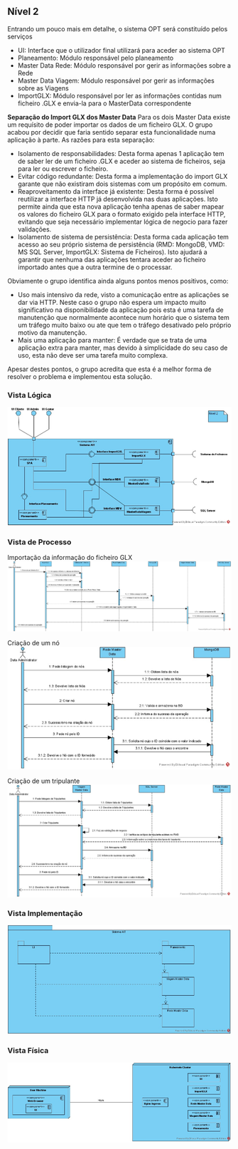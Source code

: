 ## Nível 2
Entrando um pouco mais em detalhe, o sistema OPT será constituído pelos serviços  
- UI: Interface que o utilizador final utilizará para aceder ao sistema OPT
- Planeamento: Módulo responsável pelo planeamento
- Master Data Rede: Módulo responsável por gerir as informações sobre a Rede
- Master Data Viagem: Módulo responsável por gerir as informações sobre as Viagens
- ImportGLX: Módulo responsável por ler as informações contidas num ficheiro .GLX e envia-la para o MasterData correspondente

**Separação do Import GLX dos Master Data**
Para os dois Master Data existe um requísito de poder importar os dados de um ficheiro GLX. O grupo acabou por decidir que faria sentido separar esta funcionalidade numa aplicação à parte. As razões para esta separação:
- Isolamento de responsabilidades: Desta forma apenas 1 aplicação tem de saber ler de um ficheiro .GLX e aceder ao sistema de ficheiros, seja para ler ou escrever o ficheiro.
- Evitar código redundante: Desta forma a implementação do import GLX garante que não existiram dois sistemas com um propósito em comum.
- Reaproveitamento da interface já existente: Desta forma é possível reutilizar a interface HTTP já desenvolvida nas duas aplicações. Isto permite ainda que esta nova aplicação tenha apenas de saber mapear os valores do ficheiro GLX para o formato exigido pela interface HTTP, evitando que seja necessário implementar lógica de negocio para fazer validações.
- Isolamento de sistema de persistência: Desta forma cada aplicação tem acesso ao seu próprio sistema de persistência (RMD: MongoDB, VMD: MS SQL Server, ImportGLX: Sistema de Ficheiros). Isto ajudará a garantir que nenhuma das aplicações tentara aceder ao ficheiro importado antes que a outra termine de o processar.

Obviamente o grupo identifica ainda alguns pontos menos positivos, como:
- Uso mais intensivo da rede, visto a comunicação entre as aplicações se dar via HTTP. Neste caso o grupo não espera um impacto muito significativo na disponibilidade da aplicação pois esta é uma tarefa de manutenção que normalmente acontece num horário que o sistema tem um tráfego muito baixo ou ate que tem o tráfego desativado pelo próprio motivo da manutenção.
- Mais uma aplicação para manter: É verdade que se trata de uma aplicação extra para manter, mas devido à simplicidade do seu caso de uso, esta não deve ser uma tarefa muito complexa.

Apesar destes pontos, o grupo acredita que esta é a melhor forma de resolver o problema e implementou esta solução.

### Vista Lógica
![Diagrama de Nível 2](Diagramas/N2.jpg)
### Vista de Processo
Importação da informação do ficheiro GLX
![Diagrama de Nível 2](Diagramas/N2-SSD-GLX.jpg)

Criação de um nó
![Diagrama de Nível 2](Diagramas/N2-SSD-RMD.jpg)

Criação de um tripulante
![Diagrama de Nível 2](Diagramas/N2-SSD-VMD.jpg)
### Vista Implementação
![Diagrama de Nível 2](Diagramas/N2-IMP.jpg)
### Vista Física
![Diagrama de Nível 2](Diagramas/N2-FIS.jpg)

